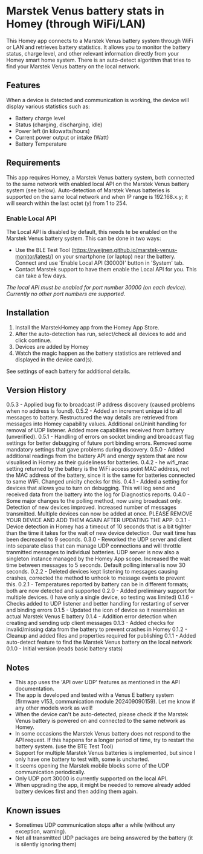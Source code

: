 # Marstek Venus battery stats in Homey (through WiFi/LAN)

This Homey app connects to a Marstek Venus battery system through WiFi or LAN and retrieves battery statistics.
It allows you to monitor the battery status, charge level, and other relevant information directly from your Homey smart home system.
There is an auto-detect algorithm that tries to find your Marstek Venus battery on the local network.

## Features

When a device is detected and communication is working, the device will display various statistics such as:
- Battery charge level
- Status (charging, discharging, idle)
- Power left (in kilowatts/hours)
- Current power output or intake (Watt)
- Battery Temperature

## Requirements

This app requires Homey, a Marstek Venus battery system, both connected to the same network with enabled local API on the Marstek Venus battery system (see below).
Auto-detection of Marstek Venus batteries is supported on the same local network and when IP range is 192.168.x.y; it will search within the last octet (y) from 1 to 254.

### Enable Local API

The Local API is disabled by default, this needs te be enabled on the Marstek Venus battery system. This can be done in two ways:
- Use the BLE Test Tool (https://rweijnen.github.io/marstek-venus-monitor/latest/) on your smartphone (or laptop) near the battery. Connect and use 'Enable Local API (30000)' button in 'System' tab.
- Contact Marstek support to have them enable the Local API for you. This can take a few days.

*The local API must be enabled for port number 30000 (on each device). Currently no other port numbers are supported.*

## Installation

1. Install the MarstekHomey app from the Homey App Store.
2. After the auto-detection has run, select/check all devices to add and click continue.
3. Devices are added by Homey
4. Watch the magic happen as the battery statistics are retrieved and displayed in the device card(s).

See settings of each battery for additional details. 

## Version History

0.5.3 - Applied bug fix to broadcast IP address discovery (caused problems when no address is found).
0.5.2 - Added an increment unique id to all messages to battery. Restructured the way details are retrieved from messages into Homey capability values. Additional onUninit handling for removal of UDP listener. Added more capabilities received from battery (unverified).
0.5.1 - Handling of errors on socket binding and broadcast flag settings for better debugging of future port binding errors. Removed some mandatory settings that gave problems during discovery.
0.5.0 - Added additional readings from the battery API and energy system that are now visualised in Homey as their guideliness for batteries.
0.4.2 - he wifi_mac setting returned by the battery is the WiFi access point MAC address, not the MAC address of the battery, since it is the same for batteries connected to same WiFi. Changed unicity checks for this.
0.4.1 - Added a setting for devices that allows you to turn on debugging. This will log send and received data from the battery into the log for Diagnostics reports.
0.4.0 - Some major changes to the polling method, now using broadcast only. Detection of new devices improved. Increased number of messages transmitted. Multiple devices can now be added at once. PLEASE REMOVE YOUR DEVICE AND ADD THEM AGAIN AFTER UPDATING THE APP.
0.3.1 - Device detection in Homey has a timeout of 10 seconds that is a bit tighter than the time it takes for the wait of new device detection. Our wait time has been decreased to 9 seconds.
0.3.0 - Reworked the UDP server and client into separate class that can manage UDP connections and will throttle tranmitted messages to individual batteries. UDP server is now also a singleton instance managed by the Homey App scope. Increased the wait time between messages to 5 seconds. Default polling interval is now 30 seconds.
0.2.2 - Deleted devices kept listening to messages causing crashes, corrected the method to unhook to message events to prevent this.
0.2.1 - Temperatures reported by battery can be in different formats; both are now detected and supported
0.2.0 - Added preliminary support for multiple devices. (I have only a single device, so testing was limited)
0.1.6 - Checks added to UDP listener and better handling for restarting of server and binding errors
0.1.5 - Updated the icon of device so it resembles an actual Marstek Venus E battery
0.1.4 - Addition error detection when creating and sending udp client messages
0.1.3 - Added checks for invalid/missing data from the battery to prevent crashes in Homey
0.1.2 - Cleanup and added files and properties required for publishing
0.1.1 - Added auto-detect feature to find the Marstek Venus battery on the local network
0.1.0 - Initial version (reads basic battery stats)

## Notes

- This app uses the 'API over UDP' features as mentioned in the API documentation. 
- The app is developed and tested with a Venus E battery system (firmware v153, communication module 202409090159). Let me know if any other models work as well!
- When the device can't be auto-detected, please check if the Marstek Venus battery is powered on and connected to the same network as Homey.
- In some occasions the Marstek Venus battery does not respond to the API request. If this happens for a longer period of time, try to restart the battery system. (use the BTE Test Tool)
- Support for multiple Marstek Venus batteries is implemented, but since I only have one battery to test with, some is uncharted.
- It seems opening the Marstek mobile blocks some of the UDP communication periodically.
- Only UDP port 30000 is currently supported on the local API.
- When upgrading the app, it might be needed to remove already added battery devices first and then adding them again. 

## Known issues

- Sometimes UDP communication stops after a while (without any exception, warning).
- Not all transmitted UDP packages are being answered by the battery (it is silently ignoring them)
